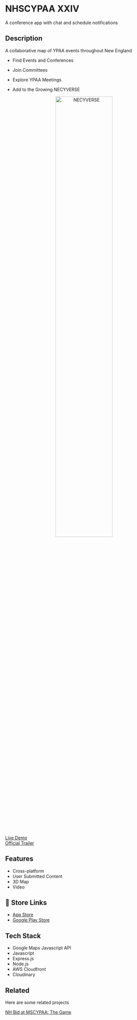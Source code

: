 
# NHSCYPAA XXIV

A conference app with chat and schedule notifications

## Description
A collaborative map of YPAA events throughout New England

- Find Events and Conferences

- Join Committees

- Explore YPAA Meetings

-  Add to the Growing NECYVERSE

<p align="center">
<img src="https://github.com/mkostandin/mkostandin/blob/main/nhscyp-app-final.gif" style="display:block;margin:auto;" alt="NECYVERSE" width="60%"/>
</p>

<a href="https://www.bring-necypaa-to-nh.org" target="_blank">Live Demo</a> <br>
<a href="https://youtu.be/cJE5qA_ihGk" target="_blank">Official Trailer</a>
## Features

- Cross-platform
- User Submitted Content
- 3D Map
- Video


## 🔗 Store Links
- [App Store](https://apps.apple.com/us/app/nhscypaa-xxiv/id6478572035)
- [Google Play Store](https://play.google.com/store/apps/details?id=www.nhscypaaxxiv.org)

## Tech Stack

- Google Maps Javascript API
- Javascript
- Express.js
- Node.js
- AWS Cloudfront
- Cloudinary

## Related

Here are some related projects

[NH Bid at MSCYPAA: The Game](https://github.com/matiassingers/awesome-readme)

